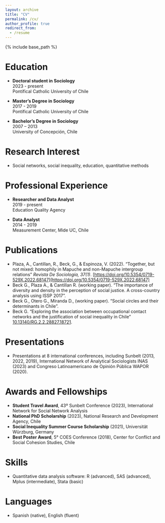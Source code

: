 ```yaml
---
layout: archive
title: "CV"
permalink: /cv/
author_profile: true
redirect_from:
  - /resume
---
```


{% include base_path %}


Education
======

- **Doctoral student in Sociology**  
  2023 - present  
  Pontifical Catholic University of Chile

- **Master’s Degree in Sociology**  
  2017 - 2019  
  Pontifical Catholic University of Chile

- **Bachelor’s Degree in Sociology**  
  2007 – 2013  
  University of Concepción, Chile

Research Interest
======

- Social networks, social inequality, education, quantitative methods

Professional Experience
======

- **Researcher and Data Analyst**  
  2019 - present  
  Education Quality Agency

- **Data Analyst**  
  2014 - 2019  
  Measurement Center, Mide UC, Chile

Publications
======

* Plaza, A., Cantillan, R., Beck, G., & Espinoza, V. (2022). “Together, but not mixed: homophily in Mapuche and non-Mapuche intergroup relations” *Revista De Sociología, 37(1)*. [https://doi.org/10.5354/0719-529X.2022.68147](https://doi.org/10.5354/0719-529X.2022.68147)
* Beck G., Plaza A., & Cantillan R. (working paper). “The importance of diversity and density in the perception of social justice. A cross-country analysis using ISSP 2017”.
* Beck G., Otero G., Miranda D., (working paper). “Social circles and their determinants in Chile”.
* Beck G. “Exploring the association between occupational contact networks and the justification of social inequality in Chile” [10.13140/RG.2.2.28827.18721](https://doi.org/10.13140/RG.2.2.28827.18721).

Presentations
======

- Presentations at 8 international conferences, including Sunbelt (2013, 2022, 2019), International Network of Analytical Sociologists INAS (2023) and Congreso Latinoamericano de Opinión Pública WAPOR (2020).

Awards and Fellowships
======

* **Student Travel Award**, 43º Sunbelt Conference (2023), International Network for Social Network Analysis
* **National PhD Scholarship** (2023), National Research and Development Agency, Chile
* **Social Inequality Summer Course Scholarship** (2021), Universität Würzburg, Germany
* **Best Poster Award**, 5° COES Conference (2018), Center for Conflict and Social Cohesion Studies, Chile

Skills
======

* Quantitative data analysis software: R (advanced), SAS (advanced), Mplus (intermediate), Stata (basic)

Languages
======

* Spanish (native), English (fluent)




<!---
Publications
======
  <ul>{% for post in site.publications reversed %}
    {% include archive-single-cv.html %}
  {% endfor %}</ul>
  
Talks
======
  <ul>{% for post in site.talks reversed %}
    {% include archive-single-talk-cv.html  %}
  {% endfor %}</ul>
  
Teaching
======
  <ul>{% for post in site.teaching reversed %}
    {% include archive-single-cv.html %}
  {% endfor %}</ul>
  
Service and leadership
======
* Currently signed in to 43 different slack teams
-->